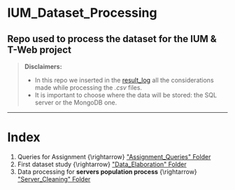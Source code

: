 # IUM_Dataset_Processing
## Repo used to process the dataset for the IUM & T-Web project

> **Disclaimers:**<br>
> - In this repo we inserted in the [result_log](./Server_Cleaning/result_log.md#the-result-log) all the considerations made while processing the *.csv* files.
> - It is important to choose where the data will be stored: the SQL server or the MongoDB one.
---
# Index
1. Queries for Assignment {\rightarrow} ["Assignment_Queries" Folder](Assignment_Queries/queries.ipynb)
2. First dataset study {\rightarrow} ["Data_Elaboration" Folder](./Data_Elaboration)
3. Data processing for **servers population process** {\rightarrow} ["Server_Cleaning" Folder](./Server_Cleaning)  
